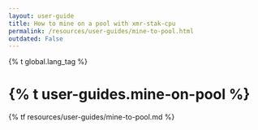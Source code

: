 ```yaml
---
layout: user-guide
title: How to mine on a pool with xmr-stak-cpu
permalink: /resources/user-guides/mine-to-pool.html
outdated: False
---
```

{% t global.lang_tag %}
<h1>{% t user-guides.mine-on-pool %}</h1>
{% tf resources/user-guides/mine-to-pool.md %}
